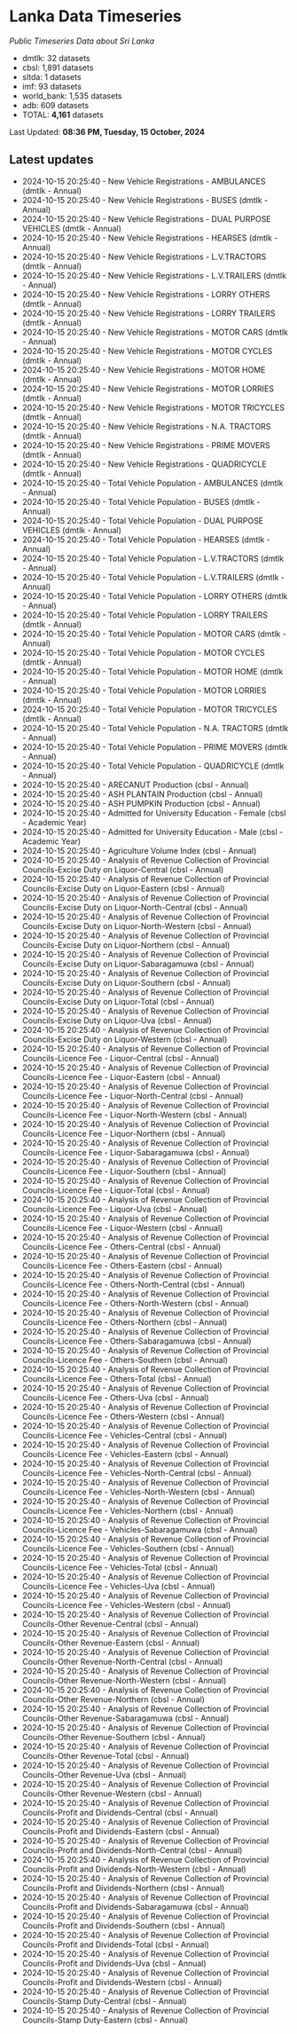 # Lanka Data Timeseries
*Public Timeseries Data about Sri Lanka*

* dmtlk: 32 datasets
* cbsl: 1,891 datasets
* sltda: 1 datasets
* imf: 93 datasets
* world_bank: 1,535 datasets
* adb: 609 datasets
* TOTAL: **4,161** datasets

Last Updated: **08:36 PM, Tuesday, 15 October, 2024**

## Latest updates

* 2024-10-15 20:25:40 - New Vehicle Registrations - AMBULANCES (dmtlk - Annual)
* 2024-10-15 20:25:40 - New Vehicle Registrations - BUSES (dmtlk - Annual)
* 2024-10-15 20:25:40 - New Vehicle Registrations - DUAL PURPOSE VEHICLES (dmtlk - Annual)
* 2024-10-15 20:25:40 - New Vehicle Registrations - HEARSES (dmtlk - Annual)
* 2024-10-15 20:25:40 - New Vehicle Registrations - L.V.TRACTORS (dmtlk - Annual)
* 2024-10-15 20:25:40 - New Vehicle Registrations - L.V.TRAILERS (dmtlk - Annual)
* 2024-10-15 20:25:40 - New Vehicle Registrations - LORRY OTHERS (dmtlk - Annual)
* 2024-10-15 20:25:40 - New Vehicle Registrations - LORRY TRAILERS (dmtlk - Annual)
* 2024-10-15 20:25:40 - New Vehicle Registrations - MOTOR CARS (dmtlk - Annual)
* 2024-10-15 20:25:40 - New Vehicle Registrations - MOTOR CYCLES (dmtlk - Annual)
* 2024-10-15 20:25:40 - New Vehicle Registrations - MOTOR HOME (dmtlk - Annual)
* 2024-10-15 20:25:40 - New Vehicle Registrations - MOTOR LORRIES (dmtlk - Annual)
* 2024-10-15 20:25:40 - New Vehicle Registrations - MOTOR TRICYCLES (dmtlk - Annual)
* 2024-10-15 20:25:40 - New Vehicle Registrations - N.A. TRACTORS (dmtlk - Annual)
* 2024-10-15 20:25:40 - New Vehicle Registrations - PRIME MOVERS (dmtlk - Annual)
* 2024-10-15 20:25:40 - New Vehicle Registrations - QUADRICYCLE (dmtlk - Annual)
* 2024-10-15 20:25:40 - Total Vehicle Population - AMBULANCES (dmtlk - Annual)
* 2024-10-15 20:25:40 - Total Vehicle Population - BUSES (dmtlk - Annual)
* 2024-10-15 20:25:40 - Total Vehicle Population - DUAL PURPOSE VEHICLES (dmtlk - Annual)
* 2024-10-15 20:25:40 - Total Vehicle Population - HEARSES (dmtlk - Annual)
* 2024-10-15 20:25:40 - Total Vehicle Population - L.V.TRACTORS (dmtlk - Annual)
* 2024-10-15 20:25:40 - Total Vehicle Population - L.V.TRAILERS (dmtlk - Annual)
* 2024-10-15 20:25:40 - Total Vehicle Population - LORRY OTHERS (dmtlk - Annual)
* 2024-10-15 20:25:40 - Total Vehicle Population - LORRY TRAILERS (dmtlk - Annual)
* 2024-10-15 20:25:40 - Total Vehicle Population - MOTOR CARS (dmtlk - Annual)
* 2024-10-15 20:25:40 - Total Vehicle Population - MOTOR CYCLES (dmtlk - Annual)
* 2024-10-15 20:25:40 - Total Vehicle Population - MOTOR HOME (dmtlk - Annual)
* 2024-10-15 20:25:40 - Total Vehicle Population - MOTOR LORRIES (dmtlk - Annual)
* 2024-10-15 20:25:40 - Total Vehicle Population - MOTOR TRICYCLES (dmtlk - Annual)
* 2024-10-15 20:25:40 - Total Vehicle Population - N.A. TRACTORS (dmtlk - Annual)
* 2024-10-15 20:25:40 - Total Vehicle Population - PRIME MOVERS (dmtlk - Annual)
* 2024-10-15 20:25:40 - Total Vehicle Population - QUADRICYCLE (dmtlk - Annual)
* 2024-10-15 20:25:40 - ARECANUT Production (cbsl - Annual)
* 2024-10-15 20:25:40 - ASH PLANTAIN Production (cbsl - Annual)
* 2024-10-15 20:25:40 - ASH PUMPKIN Production (cbsl - Annual)
* 2024-10-15 20:25:40 - Admitted for University Education - Female (cbsl - Academic Year)
* 2024-10-15 20:25:40 - Admitted for University Education - Male (cbsl - Academic Year)
* 2024-10-15 20:25:40 - Agriculture Volume Index (cbsl - Annual)
* 2024-10-15 20:25:40 - Analysis of Revenue Collection of Provincial Councils-Excise Duty on Liquor-Central (cbsl - Annual)
* 2024-10-15 20:25:40 - Analysis of Revenue Collection of Provincial Councils-Excise Duty on Liquor-Eastern (cbsl - Annual)
* 2024-10-15 20:25:40 - Analysis of Revenue Collection of Provincial Councils-Excise Duty on Liquor-North-Central (cbsl - Annual)
* 2024-10-15 20:25:40 - Analysis of Revenue Collection of Provincial Councils-Excise Duty on Liquor-North-Western (cbsl - Annual)
* 2024-10-15 20:25:40 - Analysis of Revenue Collection of Provincial Councils-Excise Duty on Liquor-Northern (cbsl - Annual)
* 2024-10-15 20:25:40 - Analysis of Revenue Collection of Provincial Councils-Excise Duty on Liquor-Sabaragamuwa (cbsl - Annual)
* 2024-10-15 20:25:40 - Analysis of Revenue Collection of Provincial Councils-Excise Duty on Liquor-Southern (cbsl - Annual)
* 2024-10-15 20:25:40 - Analysis of Revenue Collection of Provincial Councils-Excise Duty on Liquor-Total (cbsl - Annual)
* 2024-10-15 20:25:40 - Analysis of Revenue Collection of Provincial Councils-Excise Duty on Liquor-Uva (cbsl - Annual)
* 2024-10-15 20:25:40 - Analysis of Revenue Collection of Provincial Councils-Excise Duty on Liquor-Western (cbsl - Annual)
* 2024-10-15 20:25:40 - Analysis of Revenue Collection of Provincial Councils-Licence Fee - Liquor-Central (cbsl - Annual)
* 2024-10-15 20:25:40 - Analysis of Revenue Collection of Provincial Councils-Licence Fee - Liquor-Eastern (cbsl - Annual)
* 2024-10-15 20:25:40 - Analysis of Revenue Collection of Provincial Councils-Licence Fee - Liquor-North-Central (cbsl - Annual)
* 2024-10-15 20:25:40 - Analysis of Revenue Collection of Provincial Councils-Licence Fee - Liquor-North-Western (cbsl - Annual)
* 2024-10-15 20:25:40 - Analysis of Revenue Collection of Provincial Councils-Licence Fee - Liquor-Northern (cbsl - Annual)
* 2024-10-15 20:25:40 - Analysis of Revenue Collection of Provincial Councils-Licence Fee - Liquor-Sabaragamuwa (cbsl - Annual)
* 2024-10-15 20:25:40 - Analysis of Revenue Collection of Provincial Councils-Licence Fee - Liquor-Southern (cbsl - Annual)
* 2024-10-15 20:25:40 - Analysis of Revenue Collection of Provincial Councils-Licence Fee - Liquor-Total (cbsl - Annual)
* 2024-10-15 20:25:40 - Analysis of Revenue Collection of Provincial Councils-Licence Fee - Liquor-Uva (cbsl - Annual)
* 2024-10-15 20:25:40 - Analysis of Revenue Collection of Provincial Councils-Licence Fee - Liquor-Western (cbsl - Annual)
* 2024-10-15 20:25:40 - Analysis of Revenue Collection of Provincial Councils-Licence Fee - Others-Central (cbsl - Annual)
* 2024-10-15 20:25:40 - Analysis of Revenue Collection of Provincial Councils-Licence Fee - Others-Eastern (cbsl - Annual)
* 2024-10-15 20:25:40 - Analysis of Revenue Collection of Provincial Councils-Licence Fee - Others-North-Central (cbsl - Annual)
* 2024-10-15 20:25:40 - Analysis of Revenue Collection of Provincial Councils-Licence Fee - Others-North-Western (cbsl - Annual)
* 2024-10-15 20:25:40 - Analysis of Revenue Collection of Provincial Councils-Licence Fee - Others-Northern (cbsl - Annual)
* 2024-10-15 20:25:40 - Analysis of Revenue Collection of Provincial Councils-Licence Fee - Others-Sabaragamuwa (cbsl - Annual)
* 2024-10-15 20:25:40 - Analysis of Revenue Collection of Provincial Councils-Licence Fee - Others-Southern (cbsl - Annual)
* 2024-10-15 20:25:40 - Analysis of Revenue Collection of Provincial Councils-Licence Fee - Others-Total (cbsl - Annual)
* 2024-10-15 20:25:40 - Analysis of Revenue Collection of Provincial Councils-Licence Fee - Others-Uva (cbsl - Annual)
* 2024-10-15 20:25:40 - Analysis of Revenue Collection of Provincial Councils-Licence Fee - Others-Western (cbsl - Annual)
* 2024-10-15 20:25:40 - Analysis of Revenue Collection of Provincial Councils-Licence Fee - Vehicles-Central (cbsl - Annual)
* 2024-10-15 20:25:40 - Analysis of Revenue Collection of Provincial Councils-Licence Fee - Vehicles-Eastern (cbsl - Annual)
* 2024-10-15 20:25:40 - Analysis of Revenue Collection of Provincial Councils-Licence Fee - Vehicles-North-Central (cbsl - Annual)
* 2024-10-15 20:25:40 - Analysis of Revenue Collection of Provincial Councils-Licence Fee - Vehicles-North-Western (cbsl - Annual)
* 2024-10-15 20:25:40 - Analysis of Revenue Collection of Provincial Councils-Licence Fee - Vehicles-Northern (cbsl - Annual)
* 2024-10-15 20:25:40 - Analysis of Revenue Collection of Provincial Councils-Licence Fee - Vehicles-Sabaragamuwa (cbsl - Annual)
* 2024-10-15 20:25:40 - Analysis of Revenue Collection of Provincial Councils-Licence Fee - Vehicles-Southern (cbsl - Annual)
* 2024-10-15 20:25:40 - Analysis of Revenue Collection of Provincial Councils-Licence Fee - Vehicles-Total (cbsl - Annual)
* 2024-10-15 20:25:40 - Analysis of Revenue Collection of Provincial Councils-Licence Fee - Vehicles-Uva (cbsl - Annual)
* 2024-10-15 20:25:40 - Analysis of Revenue Collection of Provincial Councils-Licence Fee - Vehicles-Western (cbsl - Annual)
* 2024-10-15 20:25:40 - Analysis of Revenue Collection of Provincial Councils-Other Revenue-Central (cbsl - Annual)
* 2024-10-15 20:25:40 - Analysis of Revenue Collection of Provincial Councils-Other Revenue-Eastern (cbsl - Annual)
* 2024-10-15 20:25:40 - Analysis of Revenue Collection of Provincial Councils-Other Revenue-North-Central (cbsl - Annual)
* 2024-10-15 20:25:40 - Analysis of Revenue Collection of Provincial Councils-Other Revenue-North-Western (cbsl - Annual)
* 2024-10-15 20:25:40 - Analysis of Revenue Collection of Provincial Councils-Other Revenue-Northern (cbsl - Annual)
* 2024-10-15 20:25:40 - Analysis of Revenue Collection of Provincial Councils-Other Revenue-Sabaragamuwa (cbsl - Annual)
* 2024-10-15 20:25:40 - Analysis of Revenue Collection of Provincial Councils-Other Revenue-Southern (cbsl - Annual)
* 2024-10-15 20:25:40 - Analysis of Revenue Collection of Provincial Councils-Other Revenue-Total (cbsl - Annual)
* 2024-10-15 20:25:40 - Analysis of Revenue Collection of Provincial Councils-Other Revenue-Uva (cbsl - Annual)
* 2024-10-15 20:25:40 - Analysis of Revenue Collection of Provincial Councils-Other Revenue-Western (cbsl - Annual)
* 2024-10-15 20:25:40 - Analysis of Revenue Collection of Provincial Councils-Profit and Dividends-Central (cbsl - Annual)
* 2024-10-15 20:25:40 - Analysis of Revenue Collection of Provincial Councils-Profit and Dividends-Eastern (cbsl - Annual)
* 2024-10-15 20:25:40 - Analysis of Revenue Collection of Provincial Councils-Profit and Dividends-North-Central (cbsl - Annual)
* 2024-10-15 20:25:40 - Analysis of Revenue Collection of Provincial Councils-Profit and Dividends-North-Western (cbsl - Annual)
* 2024-10-15 20:25:40 - Analysis of Revenue Collection of Provincial Councils-Profit and Dividends-Northern (cbsl - Annual)
* 2024-10-15 20:25:40 - Analysis of Revenue Collection of Provincial Councils-Profit and Dividends-Sabaragamuwa (cbsl - Annual)
* 2024-10-15 20:25:40 - Analysis of Revenue Collection of Provincial Councils-Profit and Dividends-Southern (cbsl - Annual)
* 2024-10-15 20:25:40 - Analysis of Revenue Collection of Provincial Councils-Profit and Dividends-Total (cbsl - Annual)
* 2024-10-15 20:25:40 - Analysis of Revenue Collection of Provincial Councils-Profit and Dividends-Uva (cbsl - Annual)
* 2024-10-15 20:25:40 - Analysis of Revenue Collection of Provincial Councils-Profit and Dividends-Western (cbsl - Annual)
* 2024-10-15 20:25:40 - Analysis of Revenue Collection of Provincial Councils-Stamp Duty-Central (cbsl - Annual)
* 2024-10-15 20:25:40 - Analysis of Revenue Collection of Provincial Councils-Stamp Duty-Eastern (cbsl - Annual)
